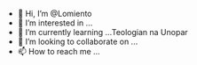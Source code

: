 - 👋 Hi, I’m @Lomiento
- 👀 I’m interested in ...
- 🌱 I’m currently learning ...Teologian na Unopar
- 💞️ I’m looking to collaborate on ...
- 📫 How to reach me ...

<!---
Lomiento/Lomiento is a ✨ special ✨ repository because its `README.md` (this file) appears on your GitHub profile.
You can click the Preview link to take a look at your changes.
--->
